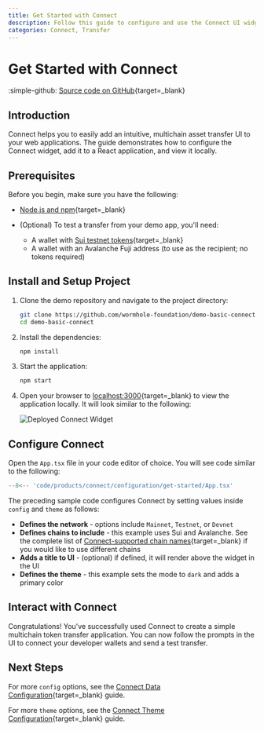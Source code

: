 ```yaml
---
title: Get Started with Connect
description: Follow this guide to configure and use the Connect UI widget to easily add an intuitive, multichain asset transfer UI to your web applications.  
categories: Connect, Transfer
---
```


# Get Started with Connect

:simple-github: [Source code on GitHub](https://github.com/wormhole-foundation/demo-basic-connect){target=\_blank}

## Introduction

Connect helps you to easily add an intuitive, multichain asset transfer UI to your web applications. The guide demonstrates how to configure the Connect widget, add it to a React application, and view it locally.

## Prerequisites

Before you begin, make sure you have the following:

- [Node.js and npm](https://docs.npmjs.com/downloading-and-installing-node-js-and-npm){target=\_blank}

- (Optional) To test a transfer from your demo app, you'll need:

    - A wallet with [Sui testnet tokens](https://faucet.sui.io/){target=\_blank}
    - A wallet with an Avalanche Fuji address (to use as the recipient; no tokens required)

## Install and Setup Project

1. Clone the demo repository and navigate to the project directory:

    ```bash
    git clone https://github.com/wormhole-foundation/demo-basic-connect.git
    cd demo-basic-connect
    ```

2. Install the dependencies:

    ```bash
    npm install
    ```

3. Start the application:

    ```bash
    npm start
    ```

4. Open your browser to [localhost:3000](http://localhost:3000){target=\_blank} to view the application locally. It will look similar to the following:

    ![Deployed Connect Widget](/docs/images/products/connect/tutorials/react-dapp/get-started/connect-get-started-01.webp)

## Configure Connect

Open the `App.tsx` file in your code editor of choice. You will see code similar to the following:

```typescript title="App.tsx"
--8<-- 'code/products/connect/configuration/get-started/App.tsx'
```

The preceding sample code configures Connect by setting values inside `config` and `theme` as follows:

- **Defines the network** - options include `Mainnet`, `Testnet`, or `Devnet`
- **Defines chains to include** - this example uses Sui and Avalanche. See the complete list of [Connect-supported chain names](https://github.com/wormhole-foundation/wormhole-sdk-ts/blob/main/core/base/src/constants/chains.ts){target=\_blank} if you would like to use different chains
- **Adds a title to UI** - (optional) if defined, it will render above the widget in the UI
- **Defines the theme** - this example sets the mode to `dark` and adds a primary color

## Interact with Connect

Congratulations! You've successfully used Connect to create a simple multichain token transfer application. You can now follow the prompts in the UI to connect your developer wallets and send a test transfer.

## Next Steps

For more `config` options, see the [Connect Data Configuration](/docs/products/connect/configuration/data/){target=\_blank} guide.

For more `theme` options, see the [Connect Theme Configuration](/docs/products/connect/configuration/theme/){target=\_blank} guide.

<!--TODO: links to other guides and tutorials. Definitely want to feature using Connect to interact with your NTT deployment-->
